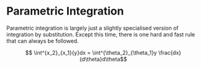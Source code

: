 # Parametric Integration
Parametric integration is largely just a slightly specialised version of integration by substitution. Except this time, there is one hard and fast rule that can always be followed.

$$ \int^{x_2}_{x_1}{y}dx = \int^{\theta_2}_{\theta_1}y \frac{dx}{d\theta}d\theta$$